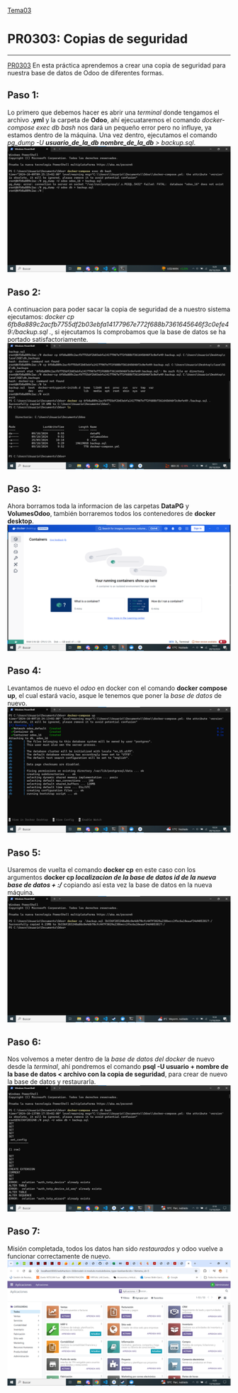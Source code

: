 [Tema03](../index.md)

# PR0303: Copias de seguridad

--- 
[PR0303](https://vgonzalez165.github.io/apuntes_sge/ut03_implantacion/pr0303.html)
En esta práctica aprendemos a crear una copia de seguridad para nuestra base de datos de Odoo de diferentes formas.

## Paso 1:
Lo primero que debemos hacer es abrir una *terminal* donde tengamos el archivo **.yml** y la carpeta de **Odoo**, ahí ejecuataremos el comando *docker-compose exec db bash* nos dará un pequeño error pero no influye, ya estamos dentro de la máquina. Una vez dentro, ejecutamos el comando *pg_dump -U **usuario_de_la_db** **nombre_de_la_db** > backup.sql*.
![paso1](./paso1.png)

## Paso 2:
A continuacion para poder sacar la copia de seguridad de a nuestro sistema ejecutamos: *docker cp 6fb8a889c2acfb7755df2b03ebfa14177967e772f688b7361645646f3c0efe49:/backup.sql .*, si ejecutamos ls comprobamos que la base de datos se ha portado satisfactoriamente.
![paso2](./paso2.png)

## Paso 3:
Ahora borramos toda la informacion de las carpetas **DataPG** y **VolumesOdoo**, también borraremos todos los contenedores de **docker desktop**.
![paso3](./paso3.png)

## Paso 4:
Levantamos de nuevo el *odoo* en docker con el comando **docker compose up**, el cual estará vacio, asque le tenemos que poner la *base de datos* de nuevo.
![paso4](./paso4.png)

## Paso 5:
Usaremos de vuelta el comando **docker cp** en este caso con los argumentos **docker cp *localizacion de la base de datos* *id de la nueva base de datos + :/*** copiando así esta vez la base de datos en la nueva máquina.
![paso5](./paso5.png)

## Paso 6:
Nos volvemos a meter dentro de la *base de datos del docker* de nuevo desde la *terminal*, ahí pondremos el comando **psql -U usuario + nombre de la base de datos < archivo con la copia de seguridad**, para crear de nuevo la base de datos y restaurarla.
![paso6](./paso6.png)

## Paso 7:
Misión completada, todos los datos han sido *restaurados* y odoo vuelve a funcionar correctamente de nuevo.
![paso7](./paso7.png)